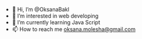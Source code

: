 - 👋 Hi, I’m @OksanaBakl
- 👀 I’m interested in web developing
- 🌱 I’m currently learning Java Script
- 📫 How to reach me oksana.molesha@gmail.com

<!---
OksanaBakl/OksanaBakl is a ✨ special ✨ repository because its `README.md` (this file) appears on your GitHub profile.
You can click the Preview link to take a look at your changes.
--->
